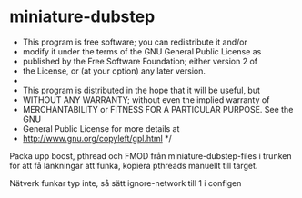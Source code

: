 miniature-dubstep
=================
* This program is free software; you can redistribute it and/or
 * modify it under the terms of the GNU General Public License as
 * published by the Free Software Foundation; either version 2 of
 * the License, or (at your option) any later version.
 * 
 * This program is distributed in the hope that it will be useful, but
 * WITHOUT ANY WARRANTY; without even the implied warranty of
 * MERCHANTABILITY or FITNESS FOR A PARTICULAR PURPOSE. See the GNU
 * General Public License for more details at
 * http://www.gnu.org/copyleft/gpl.html
 */


Packa upp boost, pthread och FMOD från miniature-dubstep-files i trunken för att få länkningar att funka, kopiera pthreads manuellt till target.

Nätverk funkar typ inte, så sätt ignore-network till 1 i configen

